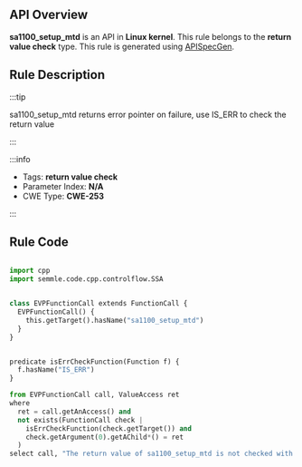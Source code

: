 ---
---


## API Overview
**sa1100_setup_mtd** is an API in **Linux kernel**. This rule belongs to the **return value check** type. This rule is generated using [APISpecGen](../../tools/APISpecGen).
## Rule Description

:::tip

sa1100_setup_mtd returns error pointer on failure, use IS_ERR to check the return value

:::

:::info

- Tags: **return value check**
- Parameter Index: **N/A**
- CWE Type: **CWE-253**

:::

## Rule Code
```python

import cpp
import semmle.code.cpp.controlflow.SSA


class EVPFunctionCall extends FunctionCall {
  EVPFunctionCall() {
    this.getTarget().hasName("sa1100_setup_mtd")
  }
}


predicate isErrCheckFunction(Function f) {
  f.hasName("IS_ERR") 
}

from EVPFunctionCall call, ValueAccess ret
where
  ret = call.getAnAccess() and
  not exists(FunctionCall check |
    isErrCheckFunction(check.getTarget()) and
    check.getArgument(0).getAChild*() = ret
  )
select call, "The return value of sa1100_setup_mtd is not checked with IS_ERR."
    
```